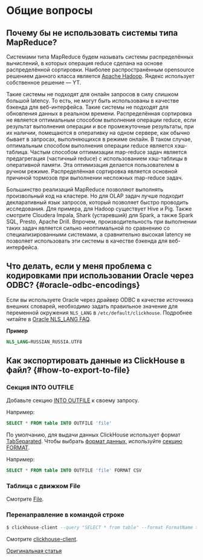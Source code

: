 # Общие вопросы

## Почему бы не использовать системы типа MapReduce?

Системами типа MapReduce будем называть системы распределённых вычислений, в которых операция reduce сделана на основе распределённой сортировки. Наиболее распространённым opensource решением данного класса является [Apache Hadoop](http://hadoop.apache.org). Яндекс использует собственное решение — YT.

Такие системы не подходят для онлайн запросов в силу слишком большой latency. То есть, не могут быть использованы в качестве бэкенда для веб-интерфейса.
Такие системы не подходят для обновления данных в реальном времени.
Распределённая сортировка не является оптимальным способом выполнения операции reduce, если результат выполнения операции и все промежуточные результаты, при их наличии, помещаются в оперативку на одном сервере, как обычно бывает в запросах, выполняющихся в режиме онлайн. В таком случае, оптимальным способом выполнения операции reduce является хэш-таблица. Частым способом оптимизации map-reduce задач является предагрегация (частичный reduce) с использованием хэш-таблицы в оперативной памяти. Эта оптимизация делается пользователем в ручном режиме.
Распределённая сортировка является основной причиной тормозов при выполнении несложных map-reduce задач.

Большинство реализаций MapReduce позволяют выполнять произвольный код на кластере. Но для OLAP задач лучше подходит декларативный язык запросов, который позволяет быстро проводить исследования. Для примера, для Hadoop существует Hive и Pig. Также смотрите Cloudera Impala, Shark (устаревший) для Spark, а также Spark SQL, Presto, Apache Drill. Впрочем, производительность при выполнении таких задач является сильно неоптимальной по сравнению со специализированными системами, а сравнительно высокая latency не позволяет использовать эти системы в качестве бэкенда для веб-интерфейса.

## Что делать, если у меня проблема с кодировками при использовании Oracle через ODBC? {#oracle-odbc-encodings}

Если вы используете Oracle через драйвер ODBC в качестве источника внешних словарей, необходимо задать правильное значение для переменной окружения `NLS_LANG`  в `/etc/default/clickhouse`. Подробнее читайте в [Oracle NLS_LANG FAQ](https://www.oracle.com/technetwork/products/globalization/nls-lang-099431.html).

**Пример**

```sql
NLS_LANG=RUSSIAN_RUSSIA.UTF8
```

## Как экспортировать данные из ClickHouse в файл? {#how-to-export-to-file}

### Секция INTO OUTFILE

Добавьте секцию [INTO OUTFILE](../query_language/select/#into-outfile-clause) к своему запросу.

Например:

```sql
SELECT * FROM table INTO OUTFILE 'file'
```

По умолчанию, для выдачи данных ClickHouse использует формат [TabSeparated](../interfaces/formats.md#tabseparated). Чтобы выбрать [формат данных](../interfaces/formats.md), используйте [секцию FORMAT](../query_language/select/#format-clause).

Например:

```sql
SELECT * FROM table INTO OUTFILE 'file' FORMAT CSV
```

### Таблица с движком File

Смотрите [File](../operations/table_engines/file.md).

### Перенаправление в командой строке

```sql
$ clickhouse-client --query "SELECT * from table" --format FormatName > result.txt
```

Смотрите [clickhouse-client](../interfaces/cli.md).


[Оригинальная статья ](https://clickhouse.yandex/docs/en/faq/general/) <!--hide-->
